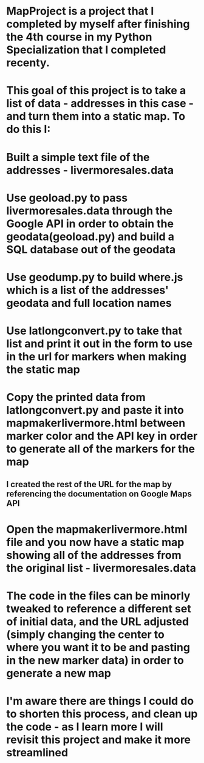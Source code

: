 # MapProject is a project that I completed by myself after finishing the 4th course in my Python Specialization that I completed recenty. 
# This goal of this project is to take a list of data - addresses in this case - and turn them into a static map. To do this I:
  # Built a simple text file of the addresses - livermoresales.data
  # Use geoload.py to pass livermoresales.data through the Google API in order to obtain the geodata(geoload.py) and build a SQL database out of the geodata
  # Use geodump.py to build where.js which is a list of the addresses' geodata and full location names 
  # Use latlongconvert.py to take that list and print it out in the form to use in the url for markers when making the static map
  # Copy the printed data from latlongconvert.py and paste it into mapmakerlivermore.html between marker color and the API key in order to generate all of the markers for the map
  ## I created the rest of the URL for the map by referencing the documentation on Google Maps API
  # Open the mapmakerlivermore.html file and you now have a static map showing all of the addresses from the original list - livermoresales.data
  # The code in the files can be minorly tweaked to reference a different set of initial data, and the URL adjusted (simply changing the center to where you want it to be and pasting in the new marker data) in order to generate a new map
# I'm aware there are things I could do to shorten this process, and clean up the code - as I learn more I will revisit this project and make it more streamlined
